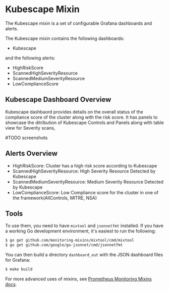 # Kubescape Mixin

The Kubescape mixin is a set of configurable Grafana dashboards and alerts.

The Kubescape mixin contains the following dashboards:

- Kubescape

and the following alerts:

- HighRiskScore
- ScannedHighSeverityResource
- ScannedMediumSeverityResource
- LowComplianceScore

## Kubescape Dashboard Overview
Kubescape dashbaord provides details on the overall status of the compliance score of the cluster along with the risk score. It has panels to showcase the ditribution of Kubescape Controls and Panels along with table view for Severity scans,

#TODO screenshots

## Alerts Overview
- HighRiskScore: Cluster has a high risk score according to Kubescape
- ScannedHighSeverityResource: High Severity Resource Detected by Kubescape
- ScannedMediumSeverityResource: Medium Severity Resource Detected by Kubescape
- LowComplianceScore: Low Compliance score for the cluster in one of the framework(AllControls, MITRE, NSA)

## Tools
To use them, you need to have `mixtool` and `jsonnetfmt` installed. If you have a working Go development environment, it's easiest to run the following:

```bash
$ go get github.com/monitoring-mixins/mixtool/cmd/mixtool
$ go get github.com/google/go-jsonnet/cmd/jsonnetfmt
```

You can then build a directory `dashboard_out` with the JSON dashboard files for Grafana:

```bash
$ make build
```

For more advanced uses of mixins, see [Prometheus Monitoring Mixins docs](https://github.com/monitoring-mixins/docs).
